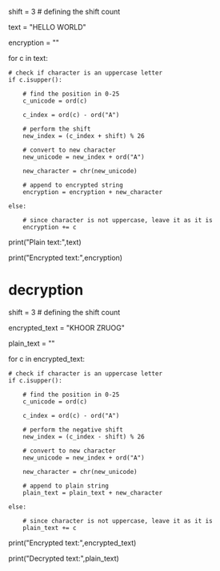 shift = 3 # defining the shift count

text = "HELLO WORLD"

encryption = ""

for c in text:

    # check if character is an uppercase letter
    if c.isupper():

        # find the position in 0-25
        c_unicode = ord(c)

        c_index = ord(c) - ord("A")

        # perform the shift
        new_index = (c_index + shift) % 26

        # convert to new character
        new_unicode = new_index + ord("A")

        new_character = chr(new_unicode)

        # append to encrypted string
        encryption = encryption + new_character

    else:

        # since character is not uppercase, leave it as it is
        encryption += c
        
print("Plain text:",text)

print("Encrypted text:",encryption)
# decryption 
shift = 3 # defining the shift count

encrypted_text = "KHOOR ZRUOG"

plain_text = ""

for c in encrypted_text:

    # check if character is an uppercase letter
    if c.isupper():

        # find the position in 0-25
        c_unicode = ord(c)

        c_index = ord(c) - ord("A")

        # perform the negative shift
        new_index = (c_index - shift) % 26

        # convert to new character
        new_unicode = new_index + ord("A")

        new_character = chr(new_unicode)

        # append to plain string
        plain_text = plain_text + new_character

    else:

        # since character is not uppercase, leave it as it is
        plain_text += c

print("Encrypted text:",encrypted_text)

print("Decrypted text:",plain_text)
